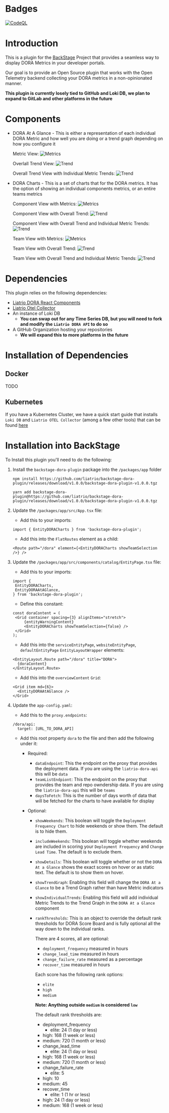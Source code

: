 # Badges

[![CodeQL](https://github.com/liatrio/backstage-liatrio-dora-plugin/actions/workflows/codeql.yml/badge.svg?branch=main)](https://github.com/liatrio/backstage-liatrio-dora-plugin/actions/workflows/codeql.yml)

# Introduction

This is a plugin for the [BackStage](https://backstage.io/) Project that provides a seamless way to display DORA Metrics in your developer portals.

Our goal is to provide an Open Source plugin that works with the Open Telemetry backend collecting your DORA metrics in a non-opinionated manner.

**This plugin is currently losely tied to GitHub and Loki DB, we plan to expand to GitLab and other platforms in the future**

# Components

- DORA At A Glance - This is either a representation of each individual DORA Metric and how well you are doing or a trend graph depending on how you configure it

  Metric View:
  ![Metrics](/screenshots/ranked/atAGlance.png?raw=true 'Metrics')

  Overlall Trend View:
  ![Trend](/screenshots/trend/atAGlance.png?raw=true 'Trend')

  Overall Trend View with Individual Metric Trends:
  ![Trend](/screenshots/trend/atAGlanceIndividual.png?raw=true 'Trend')

- DORA Charts - This is a set of charts that for the DORA metrics. It has the option of showing an individual components metrics, or an entire teams metrics

  Component View with Metrics:
  ![Metrics](/screenshots/ranked/tab.png?raw=true 'Metrics')

  Component View with Overall Trend:
  ![Trend](/screenshots/trend/tab.png?raw=true 'Trend')

  Component View with Overall Trend and Individual Metric Trends:
  ![Trend](/screenshots/trend/tabIndividual.png?raw=true 'Trend')

  Team View with Metrics:
  ![Metrics](/screenshots/ranked/teamView.png?raw=true 'Metrics')

  Team View with Overall Trend:
  ![Trend](/screenshots/trend/teamView.png?raw=true 'Trend')

  Team View with Overall Trend and Individual Metric Trends:
  ![Trend](/screenshots/trend/teamViewIndividual.png?raw=true 'Trend')

# Dependencies

This plugin relies on the following dependencies:

- [Liatrio DORA React Components](https://github.com/liatrio/react-dora-charts)
- [Liatrio Otel Collector](https://github.com/liatrio/liatrio-otel-collector)
- An instance of Loki DB
  - **You can swap out for any Time Series DB, but you will need to fork and modify the `Liatrio DORA API` to do so**
- A GitHub Organization hosting your repositories
  - **We will expand this to more platforms in the future**

# Installation of Dependencies

## Docker

TODO

## Kubernetes

If you have a Kubernetes Cluster, we have a quick start guide that installs `Loki DB` and `Liatrio OTEL Collector` (among a few other tools) that can be found [here](https://github.com/liatrio/tag-o11y-quick-start-manifests)

# Installation into BackStage

To Install this plugin you'll need to do the following:

1. Install the `backstage-dora-plugin` package into the `/packages/app` folder

   ```
   npm install https://github.com/liatrio/backstage-dora-plugin/releases/download/v1.0.0/backstage-dora-plugin-v1.0.0.tgz

   yarn add backstage-dora-plugin@https://github.com/liatrio/backstage-dora-plugin/releases/download/v1.0.0/backstage-dora-plugin-v1.0.0.tgz
   ```

2. Update the `/packages/app/src/App.tsx` file:

   - Add this to your imports:

   ```
   import { EntityDORACharts } from 'backstage-dora-plugin';
   ```

   - Add this into the `FlatRoutes` element as a child:

   ```
   <Route path="/dora" element={<EntityDORACharts showTeamSelection />} />
   ```

3. Update the `/packages/app/src/components/catalog/EntityPage.tsx` file:

   - Add this to your imports:

   ```
   import {
   	EntityDORACharts,
   	EntityDORAAtAGlance,
   } from 'backstage-dora-plugin';
   ```

   - Define this constant:

   ```
   const doraContent = (
   	<Grid container spacing={3} alignItems="stretch">
   		{entityWarningContent}
   		<EntityDORACharts showTeamSelection={false} />
   	</Grid>
   );
   ```

   - Add this into the `serviceEntityPage`, `websiteEntityPage`, `defaultEntityPage` `EntityLayoutWrapper` elements:

   ```
   <EntityLayout.Route path="/dora" title="DORA">
     {doraContent}
   </EntityLayout.Route>
   ```

   - Add this into the `overviewContent` `Grid`:

   ```
   <Grid item md={6}>
     <EntityDORAAtAGlance />
   </Grid>
   ```

4. Update the `app-config.yaml`:

   - Add this to the `proxy.endpoints`:

   ```
   /dora/api:
     target: [URL_TO_DORA_API]
   ```

   - Add this root property `dora` to the file and then add the following under it:

     - Required:

       - `dataEndpoint`: This the endpoint on the proxy that provides the deployment data. If you are using the `liatrio-dora-api` this will be `data`
       - `teamListEndpiont`: This the endpoint on the proxy that provides the team and repo owndership data. If you are using the `liatrio-dora-api` this will be `teams`
       - `daysToFetch`: This is the number of days worth of data that will be fetched for the charts to have available for display

     - Optional:

       - `showWeekends`: This boolean will toggle the `Deployment Frequency Chart` to hide weekends or show them. The default is to hide them.
       - `includeWeekends`: This boolean will toggle whether weekends are included in scoring your `Deployment Frequency` and `Change Lead Time`. The default is to exclude them.
       - `showDetails`: This boolean will toggle whether or not the `DORA At a Glance` shows the exact scores on hover or as static text. The default is to show them on hover.
       - `showTrendGraph`: Enabling this field will change the `DORA At a Glance` to be a Trend Graph rather than have Metric indicators
       - `showIndividualTrends`: Enabling this field will add individual Metric Trends to the Trend Graph in the `DORA At a Glance` component
       - `rankThresholds`: This is an object to override the default rank thresholds for DORA Score Board and is fully optional all the way down to the individual ranks.

         There are 4 scores, all are optional:

         - `deployment_frequency` measured in hours
         - `change_lead_time` measured in hours
         - `change_failure_rate` measured as a percentage
         - `recover_time` measured in hours

         Each score has the following rank options:

         - `elite`
         - `high`
         - `medium`

         **Note: Anything outside `medium` is considered `low`**

         The default rank thresholds are:

         - deployment_frequency
           - elite: 24 (1 day or less)
         - high: 168 (1 week or less)
         - medium: 720 (1 month or less)
         - change_lead_time
           - elite: 24 (1 day or less)
         - high: 168 (1 week or less)
         - medium: 720 (1 month or less)
         - change_failure_rate
           - elite: 5
         - high: 10
         - medium: 45
         - recover_time
           - elite: 1 (1 hr or less)
         - high: 24 (1 day or less)
         - medium: 168 (1 week or less)
